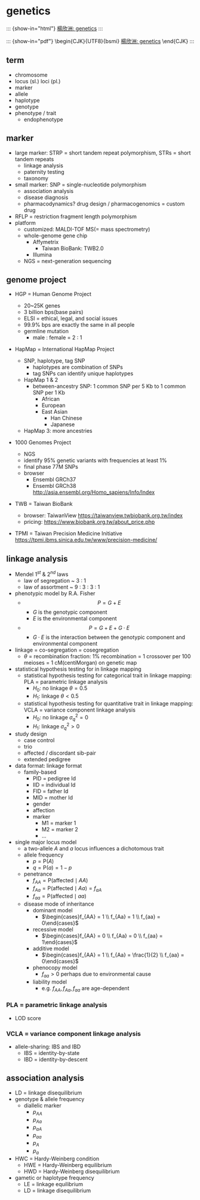 # genetics

::: {show-in="html"}
[楊欣洲: genetics](https://www.youtube.com/playlist?list=PLTp0eSi9MdkPp0swo8-VVplaG8bateq7q)
:::

::: {show-in="pdf"}
\begin{CJK}{UTF8}{bsmi}
[楊欣洲: genetics](https://www.youtube.com/playlist?list=PLTp0eSi9MdkPp0swo8-VVplaG8bateq7q)
\end{CJK}
:::

## term

- chromosome
- locus (sl.) loci (pl.)
- marker
- allele
- haplotype
- genotype
- phenotype / trait
    - endophenotype
  
## marker

- large marker: STRP = short tandem repeat polymorphism, STRs = short tandem repeats
    - linkage analysis
    - paternity testing
    - taxonomy
- small marker: SNP = single-nucleotide polymorphism
    - association analysis
    - disease diagnosis
    - pharmacodynamics? drug design / pharmacogenomics = custom drug
- RFLP = restriction fragment length polymorphism
- platform
    - customized: MALDI-TOF MS(= mass spectrometry)
    - whole-genome gene chip
        - Affymetrix
            - Taiwan BioBank: TWB2.0
        - Illumina
    - NGS = next-generation sequencing

## genome project

- HGP = Human Genome Project
    - 20~25K genes
    - 3 billion bps(base pairs)
    - ELSI = ethical, legal, and social issues
    - 99.9% bps are exactly the same in all people
    - germline mutation
        - male : female = 2 : 1
- HapMap = International HapMap Project
    - SNP, haplotype, tag SNP
        - haplotypes are combination of SNPs
        - tag SNPs can identify unique haplotypes
    - HapMap 1 & 2
        - between-ancestry SNP: 1 common SNP per 5 Kb to 1 common SNP per 1 Kb
            - African
            - European
            - East Asian
                - Han Chinese
                - Japanese
    - HapMap 3: more ancestries
- 1000 Genomes Project
    - NGS
    - identify 95% genetic variants with frequencies at least 1%
    - final phase 77M SNPs
    - browser
        - Ensembl GRCh37
        - Ensembl GRCh38 http://asia.ensembl.org/Homo_sapiens/Info/Index
- TWB = Taiwan BioBank
    - browser: TaiwanView https://taiwanview.twbiobank.org.tw/index
    - pricing: https://www.biobank.org.tw/about_price.php
    
- TPMI = Taiwan Precision Medicine Initiative https://tpmi.ibms.sinica.edu.tw/www/precision-medicine/


## linkage analysis

- Mendel $1^{st}$ & $2^{nd}$ laws
    - law of segregation ~ 3 : 1
    - law of assortment ~ 9 : 3 : 3 : 1
- phenotypic model by R.A. Fisher
    - $$P = G + E$$
        - $G$ is the genotypic component
        - $E$ is the environmental component
    - $$P = G + E + G \cdot E$$
      - $G \cdot E$ is the interaction between the genotypic component and environmental component
- linkage = co-segregation = cosegregation
    - $\theta$ = recombination fraction: 1% recombination = 1 crossover per 100 meioses = 1 cM(centiMorgan) on genetic map
- statistical hypothesis testing for in linkage mapping
    - statistical hypothesis testing for categorical trait in linkage mapping: PLA = parametric linkage analysis
        - $H_0$: no linkage $\theta = 0.5$
        - $H_1$: linkage $\theta < 0.5$
    - statistical hypothesis testing for quantitative trait in linkage mapping: VCLA = variance component linkage analysis
        - $H_0$: no linkage $\sigma^2_{q} = 0$
        - $H_1$: linkage $\sigma^2_{q} > 0$
- study design
    - case control
    - trio
    - affected / discordant sib-pair
    - extended pedigree
- data format: linkage format
    - family-based
        - PID = pedigree Id
        - IID = individual Id
        - FID = father Id
        - MID = mother Id
        - gender
        - affection
        - marker
            - M1 = marker 1
            - M2 = marker 2
            - ...
- single major locus model
    - a two-allele $A$ and $a$ locus influences a dichotomous trait
    - allele frequency
        - $p = \mathrm{P}\left(A\right)$
        - $q = \mathrm{P}\left(a\right) = 1-p$
    - penetrance
        - $f_{AA} = \mathrm{P}\left(\text{affected}\mid AA\right)$
        - $f_{Aa} = \mathrm{P}\left(\text{affected}\mid Aa\right) = f_{aA}$
        - $f_{aa} = \mathrm{P}\left(\text{affected}\mid aa\right)$
    - disease mode of inheritance
        - dominant model
            - $\begin{cases}f_{AA} = 1 \\ f_{Aa} = 1 \\ f_{aa} = 0\end{cases}$
        - recessive model
            - $\begin{cases}f_{AA} = 0 \\ f_{Aa} = 0 \\ f_{aa} = 1\end{cases}$
        - additive model
            - $\begin{cases}f_{AA} = 1 \\ f_{Aa} = \frac{1}{2} \\ f_{aa} = 0\end{cases}$
        - phenocopy model
            - $f_{aa} > 0$ perhaps due to environmental cause
        - liability model
            - e.g. $f_{AA},f_{Aa},f_{aa}$ are age-dependent

### PLA = parametric linkage analysis

- LOD score

### VCLA = variance component linkage analysis

- allele-sharing: IBS and IBD
    - IBS = identity-by-state
    - IBD = identity-by-descent

## association analysis

- LD = linkage disequilibrium
- genotype & allele frequency
    - diallelic marker
        - $p_{AA}$
        - $p_{Aa}$
        - $p_{aA}$
        - $p_{aa}$
        - $p_{A}$
        - $p_{a}$
- HWC = Hardy-Weinberg condition
    - HWE = Hardy-Weinberg equilibrium
    - HWD = Hardy-Weinberg disequilibrium
- gametic or haplotype frequency
    - LE = linkage equilibrium
    - LD = linkage disequilibrium

